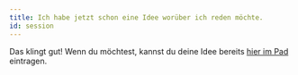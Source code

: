 ```yaml
---
title: Ich habe jetzt schon eine Idee worüber ich reden möchte.
id: session
---
```


Das klingt gut! Wenn du möchtest, kannst du deine Idee bereits [hier im Pad](https://pad.abc-huell.de/sessionideen_huepc24) eintragen.
